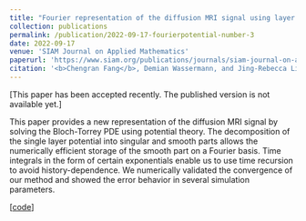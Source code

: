```yaml
---
title: "Fourier representation of the diffusion MRI signal using layer potentials"
collection: publications
permalink: /publication/2022-09-17-fourierpotential-number-3
date: 2022-09-17
venue: 'SIAM Journal on Applied Mathematics'
paperurl: 'https://www.siam.org/publications/journals/siam-journal-on-applied-mathematics-siap'
citation: '<b>Chengran Fang</b>, Demian Wassermann, and Jing-Rebecca Li. &quot;Fourier representation of the diffusion MRI signal using layer potentials.&quot; <i>SIAM Journal on Applied Mathematics<i> (2022).'
---
```


\[This paper has been accepted recently. The published version is not available yet.\]

This paper provides a new representation of the diffusion MRI signal by solving the Bloch-Torrey PDE using potential theory. The decomposition of the single layer potential into singular and smooth parts allows the numerically efficient storage of the smooth part on a Fourier basis. Time integrals in the form of certain exponentials enable us to use time recursion to avoid history-dependence. We numerically validated the convergence of our method and showed the error behavior in several simulation parameters.

\[[code](https://github.com/fachra/FourierPotential)\]
